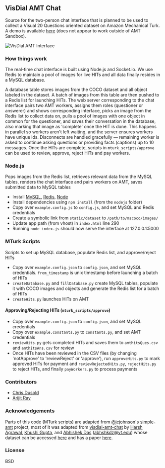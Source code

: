 ## VisDial AMT Chat

Source for the two-person chat interface that is planned to be used to collect a Visual 20 Questions oriented dataset on Amazon Mechanical Turk.
A demo is available [here][12] (does not appear to work outside of AMT Sandbox).

![VisDial AMT Interface][11]

### How things work

The real-time chat interface is built using Node.js and Socket.io. We use Redis to maintain a pool of images for live HITs and all data finally resides in a MySQL database.

A database table stores images from the COCO dataset and all object labeled in the dataset. A batch of images from this table are then pushed to a Redis list for launching HITs. The web server corresponding to the chat interface pairs two AMT workers, assigns them roles (questioner or answerer) and shows corresponding interface, picks an image from the Redis list to collect data on, pulls a pool of images with one object in common for the questioner, and saves their conversation in the database, also marking that image as 'complete' once the HIT is done. This happens in parallel so workers aren't left waiting, and the server ensures workers have unique ids. Disconnects are handled gracefully — remaining worker is asked to continue asking questions or providing facts (captions) up to 10 messages. Once the HITs are complete, scripts in `mturk_scripts/approve` can be used to review, approve, reject HITs and pay workers.

### Node.js

Pops images from the Redis list, retrieves relevant data from the MySQL tables, renders the chat interface and pairs workers on AMT, saves submitted data to MySQL tables

* Install [MySQL][9], [Redis][8], [Node][7]
* Install dependencies using `npm install` (from the `nodejs` folder)
* Copy over `example.config.js` to `config.js`, and set MySQL and Redis credentials
* Create a symbolic link from `static/dataset` to `/path/to/mscoco/images/`
* Update app path (from vhost) in `index.html` line 290
* Running `node index.js` should now serve the interface at 127.0.0.1:5000

### MTurk Scripts

Scripts to set up MySQL database, populate Redis list, and approve/reject HITs

* Copy over `example.config.json` to `config.json`, and set MySQL credentials. `from_timestamp` is unix timestamp before launching a batch of HITs
* `createDatabase.py` and `fillDatabase.py` create MySQL tables, populate it with COCO images and objects and generate the Redis list for a batch of HITs
* `createHits.py` launches HITs on AMT

#### Approving/Rejecting HITs (`mturk_scripts/approve`)

* Copy over `example.config.json` to `config.json`, and set MySQL credentials
* Copy over `example.constants.py` to `constants.py`, and set AMT credentials
* `reviewHits.py` gets completed HITs and saves them to `amthitsQues.csv` and `amthitsAns.csv` for review
* Once HITs have been reviewed in the CSV files (by changing 'notApprove' to 'reviewReject' or 'approve'), run `approveHits.py` to mark approved HITs for payment and `reviewRejectedHits.py`, `rejectHits.py` to reject HITs, and finally `payWorkers.py` to process payments

### Contributors

* [Chris Dusold][13]
* [Arijit Ray][16]

### Acknowledgements

Parts of this code (MTurk scripts) are adapted from [@jcjohnson][5]'s [simple-amt][6] project, most of it was adapted from [visdial-amt-chat][15] by [Harsh Agrawal][2], [Khushi Gupta][3], and [Abhishek Das][4] (abhshkdz@vt.edu) whose dataset can be accessed [here][10] and has a paper [here][1].

### License

BSD

[1]: https://arxiv.org/abs/1611.08669
[2]: https://github.com/dexter1691
[3]: http://www.ri.cmu.edu/person.html?person_id=4483
[4]: https://github.com/abhshkdz
[5]: https://github.com/jcjohnson
[6]: https://github.com/jcjohnson/simple-amt
[7]: https://nodejs.org/en/download/
[8]: https://redis.io/
[9]: https://www.digitalocean.com/community/tutorials/how-to-install-mysql-on-ubuntu-14-04
[10]: http://visualdialog.org/
[11]: http://imgur.com/y3OMHgq.jpg
[12]: https://workersandbox.mturk.com/mturk/preview?groupId=34VKX0JC68S4225Q5MX0XFLZ8E1RB2
[13]: https://www.chrisdusold.com/
[14]: https://github.com/arijitray1993/visdial-amt-chat
[15]: https://github.com/batra-mlp-lab/visdial-amt-chat
[16]: https://computing.ece.vt.edu/~ray93/
